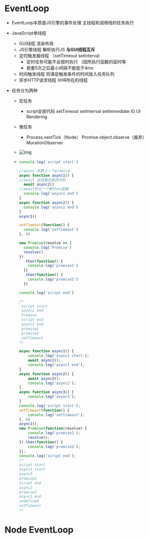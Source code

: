 # EventLoop

- EventLoop本质是JS引擎的事件处理 主线程和调用栈的任务执行 

- JavaScript单线程

  - GUI线程 渲染布局
  - JS引擎线程 解析执行JS  **与GUI线程互斥**
  - 定时触发器线程 （setTimeout setInterval
    - 定时任务可能不会按时执行 （因所执行函数的延时等
    - 嵌套5次之后最小间隔不能低于4ms
  - 时间触发线程 将满足触发条件的时间放入任务队列
  - 异步HTTP请求线程 XHR所在的线程

- 任务分为两种 

  - 宏任务
    - script全部代码 setTimeout setInterval setImmediate IO UI Rendering

  - 微任务

    - Process.nextTick（Node） Promise object.observe（废弃） MurationObserver

  - ![img](https://p1-jj.byteimg.com/tos-cn-i-t2oaga2asx/gold-user-assets/2019/1/18/16860ae5ad02f993~tplv-t2oaga2asx-watermark.awebp)

  - ```javascript
    console.log('script start')
    
    //async 本质上一个promise
    async function async1() {
    //await 会阻塞后面的代码
      await async2()
    //await好比一个新then函数
      console.log('async1 end')
    }
    async function async2() {
      console.log('async2 end') 
    }
    async1()
    
    setTimeout(function() {
      console.log('setTimeout')
    }, 0)
    
    new Promise(resolve => {
      console.log('Promise')
      resolve()
    })
      .then(function() {
        console.log('promise1')
      })
      .then(function() {
        console.log('promise2')
      })
    
    console.log('script end')
    
    /*
     script start
     async2 end
     Promise
     script end
     async1 end
     promise1
     promise2
     setTimeout
    */
    
    async function async1() {
        console.log('async1 start');
        await async2();                
        console.log('async1 end');
    }
    async function async2() {
        await async3(); 
        console.log('async2');
    }
    async function async3() {
        console.log('async3');
    }
    console.log('script start');
    setTimeout(function() {
        console.log('setTimeout');
    }, 0)
    async1();
    new Promise(function(resolve) {
        console.log('promise1');
        resolve();
    }).then(function() {
        console.log('promise2');
    });
    console.log('script end');
    /*
    script start
    async1 start
    async3
    promise1
    script end
    async2
    promise2
    async1 end
    undefined
    setTimeout
    */
    ```



# Node EventLoop